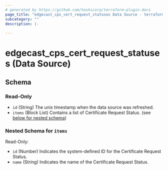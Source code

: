 ```yaml
---
# generated by https://github.com/hashicorp/terraform-plugin-docs
page_title: "edgecast_cps_cert_request_statuses Data Source - terraform-provider-edgecast"
subcategory: ""
description: |-
  
---
```


# edgecast_cps_cert_request_statuses (Data Source)





<!-- schema generated by tfplugindocs -->
## Schema

### Read-Only

- `id` (String) The unix timestamp when the data source was refreshed.
- `items` (Block List) Contains a list of Certificate Request Status. (see [below for nested schema](#nestedblock--items))

<a id="nestedblock--items"></a>
### Nested Schema for `items`

Read-Only:

- `id` (Number) Indicates the system-defined ID for the Certificate Request Status.
- `name` (String) Indicates the name of the Certificate Request Status.


